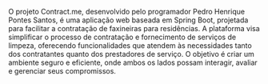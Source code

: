 O projeto Contract.me, desenvolvido pelo programador Pedro Henrique Pontes Santos, é uma aplicação web baseada em Spring Boot, projetada para facilitar a contratação de faxineiras para residências. A plataforma visa simplificar o processo de contratação e fornecimento de serviços de limpeza, oferecendo funcionalidades que atendem às necessidades tanto dos contratantes quanto dos prestadores de serviço. O objetivo é criar um ambiente seguro e eficiente, onde ambos os lados possam interagir, avaliar e gerenciar seus compromissos.
